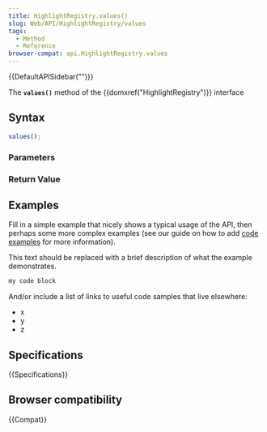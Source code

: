 ```yaml
---
title: HighlightRegistry.values()
slug: Web/API/HighlightRegistry/values
tags:
  - Method
  - Reference
browser-compat: api.HighlightRegistry.values
---
```

{{DefaultAPISidebar("")}}

The **`values()`** method of the {{domxref("HighlightRegistry")}} interface 

## Syntax

```js
values();
```

### Parameters



### Return Value



## Examples

Fill in a simple example that nicely shows a typical usage of the API, then perhaps some more complex examples (see our guide on how to add [code examples](/en-US/docs/MDN/Contribute/Structures/Code_examples) for more information).

This text should be replaced with a brief description of what the example demonstrates.

```js
my code block
```

And/or include a list of links to useful code samples that live elsewhere:

*   x
*   y
*   z

## Specifications

{{Specifications}}

## Browser compatibility

{{Compat}}

